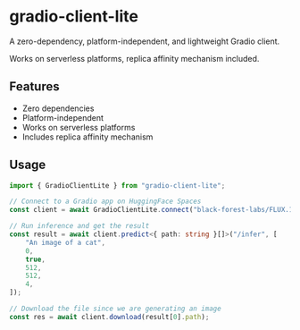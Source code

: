 # gradio-client-lite

A zero-dependency, platform-independent, and lightweight Gradio client.

Works on serverless platforms, replica affinity mechanism included.

## Features

-   Zero dependencies
-   Platform-independent
-   Works on serverless platforms
-   Includes replica affinity mechanism

## Usage

```ts
import { GradioClientLite } from "gradio-client-lite";

// Connect to a Gradio app on HuggingFace Spaces
const client = await GradioClientLite.connect("black-forest-labs/FLUX.1-schnell");

// Run inference and get the result
const result = await client.predict<{ path: string }[]>("/infer", [
    "An image of a cat",
    0,
    true,
    512,
    512,
    4,
]);

// Download the file since we are generating an image
const res = await client.download(result[0].path);
```
